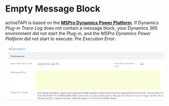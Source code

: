 # Empty Message Block

activeTAPI is based on the **[MSPro Dynamics Power Platform](..\servicePlatform\index.md)**. If Dynamics *Plug-in Trace Log* does not contain a message block, your Dynamics 365 environment did not start the Plug-in, and the *MSPro Dynamics Power Platform* did not start to execute: *Pre Execution Error*.

![image-20191223173329415](../../../.gitbook/assets/emptyTraceMessageBlock.png)